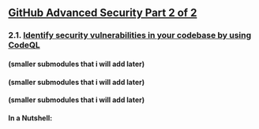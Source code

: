 ## [GitHub Advanced Security Part 2 of 2](https://learn.microsoft.com/en-us/training/paths/github-advanced-security-2/)

### 2.1. [Identify security vulnerabilities in your codebase by using CodeQL](https://learn.microsoft.com/en-us/training/modules/codebase-representation-codeql/)

#### (smaller submodules that i will add later)
#### (smaller submodules that i will add later)
#### (smaller submodules that i will add later)

#### In a Nutshell:

